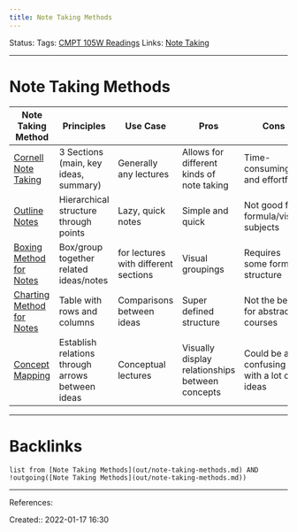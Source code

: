 ```yaml
---
title: Note Taking Methods
---
```

Status: 
Tags: [CMPT 105W Readings](out/cmpt-105w-readings.md)
Links: [Note Taking](out/note-taking.md)
___
# Note Taking Methods
| Note Taking Method        | Principles                                       | Use Case                             | Pros                                            | Cons                                         |
|---------------------------|--------------------------------------------------|--------------------------------------|-------------------------------------------------|----------------------------------------------|
| [Cornell Note Taking](out/cornell-note-taking.md)       | 3 Sections (main, key ideas, summary)            | Generally any lectures               | Allows for different kinds of note taking       | Time-consuming and effortful                 |
| [Outline Notes](out/outline-notes.md)             | Hierarchical structure through points            | Lazy, quick notes                    | Simple and quick                                | Not good for formula/visual subjects         |
| [Boxing Method for Notes](out/boxing-method-for-notes.md)   | Box/group together related ideas/notes           | for lectures with different sections | Visual groupings                                | Requires some form of structure              |
| [Charting Method for Notes](out/charting-method-for-notes.md) | Table with rows and columns                      | Comparisons between ideas            | Super defined structure                         | Not the best for abstract courses            |
| [Concept Mapping](out/concept-mapping.md)         | Establish relations through arrows between ideas | Conceptual lectures                  | Visually display relationships between concepts | Could be a bit confusing with a lot of ideas |
___
# Backlinks
```dataview
list from [Note Taking Methods](out/note-taking-methods.md) AND !outgoing([Note Taking Methods](out/note-taking-methods.md))
```
___
References:

Created:: 2022-01-17 16:30
